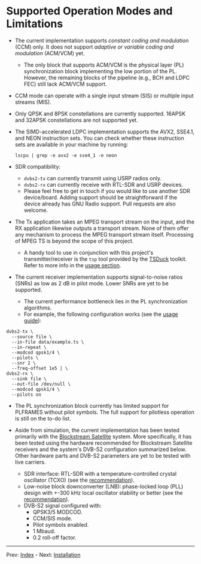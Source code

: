 # Supported Operation Modes and Limitations

- The current implementation supports *constant coding and modulation* (CCM)
  only. It does not support *adaptive or variable coding and modulation*
  (ACM/VCM) yet.

  - The only block that supports ACM/VCM is the physical layer (PL)
    synchronization block implementing the low portion of the PL. However, the
    remaining blocks of the pipeline (e.g., BCH and LDPC FEC) still lack ACM/VCM
    support.

- CCM mode can operate with a single input stream (SIS) or multiple input
  streams (MIS).

- Only QPSK and 8PSK constellations are currently supported. 16APSK and 32APSK
  constellations are not supported yet.

- The SIMD-accelerated LDPC implementation supports the AVX2, SSE4.1, and NEON
  instruction sets. You can check whether these instruction sets are available
  in your machine by running:

  ```
  lscpu | grep -e avx2 -e sse4_1 -e neon
  ```

- SDR compatibility:
    - `dvbs2-tx` can currently transmit using USRP radios only.
    - `dvbs2-rx` can currently receive with RTL-SDR and USRP devices.
    - Please feel free to get in touch if you would like to use another SDR
      device/board. Adding support should be straightforward if the device
      already has GNU Radio support. Pull requests are also welcome.

- The Tx application takes an MPEG transport stream on the input, and the RX
  application likewise outputs a transport stream. None of them offer any
  mechanism to process the MPEG transport stream itself. Processing of MPEG TS
  is beyond the scope of this project.

  - A handy tool to use in conjunction with this project's transmitter/receiver
    is the `tsp` tool provided by the [TSDuck](https://tsduck.io) toolkit. Refer
    to more info in the [usage section](usage.md).

- The current receiver implementation supports signal-to-noise ratios (SNRs) as
  low as 2 dB in pilot mode. Lower SNRs are yet to be supported.
  - The current performance bottleneck lies in the PL synchronization
    algorithms.
  - For example, the following configuration works (see the
    [usage guide](usage.md)):

```
dvbs2-tx \
  --source file \
  --in-file data/example.ts \
  --in-repeat \
  --modcod qpsk1/4 \
  --pilots \
  --snr 2 \
  --freq-offset 1e5 | \
dvbs2-rx \
  --sink file \
  --out-file /dev/null \
  --modcod qpsk1/4 \
  --pilots on
```

- The PL synchronization block currently has limited support for PLFRAMES
  without pilot symbols. The full support for pilotless operation is still on
  the to-do list.

- Aside from simulation, the current implementation has been tested primarily
  with the [Blockstream Satellite](https://blockstream.github.io/satellite/)
  system. More specifically, it has been tested using the hardware recommended
  for Blockstream Satellite receivers and the system's DVB-S2 configuration
  summarized below. Other hardware parts and DVB-S2 parameters are yet to be
  tested with live carriers.
  - SDR interface: RTL-SDR with a temperature-controlled crystal oscillator
    (TCXO) (see the
    [recommendation](https://blockstream.github.io/satellite/doc/hardware.html#software-defined-radio-sdr-setup)).
  - Low-noise block downconverter (LNB): phase-locked loop (PLL) design with
    +-300 kHz local oscillator stability or better (see the
    [recommendation](https://blockstream.github.io/satellite/doc/hardware.html#lnb)).
  - DVB-S2 signal configured with:
    - QPSK3/5 MODCOD.
    - CCM/SIS mode.
    - Pilot symbols enabled.
    - 1 Mbaud.
    - 0.2 roll-off factor.

---
Prev: [Index](../README.md)  -  Next: [Installation](installation.md)